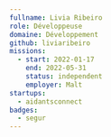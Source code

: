 ```yaml
---
fullname: Livia Ribeiro
role: Développeuse
domaine: Développement
github: liviaribeiro
missions:
  - start: 2022-01-17
    end: 2022-05-31
    status: independent
    employer: Malt
startups:
  - aidantsconnect
badges:
  - segur
---
```


